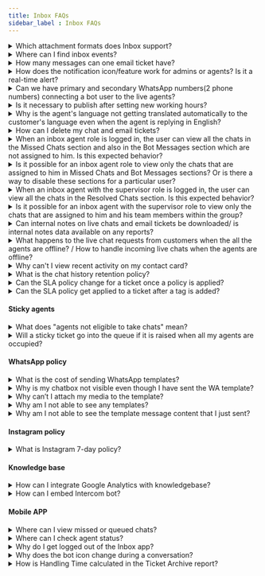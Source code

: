 ```yaml
---
title: Inbox FAQs
sidebar_label : Inbox FAQs
---
```


<details>
<summary> 
Which attachment formats does Inbox support?
</summary>
<div>
In the chat or email conversation, customers, agents, and admins have the ability to attach files of these formats: <br/> JPEG, JPG, PNG, GIF, PDF, TXT, DOC, PPT, DOCX, PPTX, XLS, XLSX, CSV, TSV, ZIP, JSON, MP4, MP3, WAV, AAC, M4A, SVG, 3GP, and MOV. <br/>
However, there is a 25MB size-limit on the files you can send. </div>
</details>

<details>
 <summary>Where can I find inbox events?</summary>
 <div>
  
Inbox events are integrated with automation and can be used while designing workflows. Learn more [here](https://docs.yellow.ai/docs/platform_concepts/studio/build/workflows).

</div>
</details>

<details>
 <summary>How many messages can one email ticket have?</summary>
 <div>

An email ticket has a limitation of displaying up to **100 email replies** in a thread.  
In Outlook, email tickets do not appear as a thread; instead, each reply is treated as a new email. Users can also change the subject.

</div>
</details>

<details>
 <summary>How does the notification icon/feature work for admins or agents? Is it a real-time alert?</summary>
 <div>
 
- **For agents in the Inbox (Chat section):** They receive messages in real-time.  <br/> - **For agents in the Inbox but outside the Chat section:** They receive real-time notifications with a sound alert, ensuring they are promptly notified of new messages.  <br/> - **For agents logging in with unread notifications:** The bell icon highlights missed notifications, helping them catch up on past messages. <br/><br/> Since its primary function is to indicate unread messages upon login rather than act as a real-time alert system, updating it live is unnecessary.  

</div>
</details>


<details>
<summary> 
Can we have primary and secondary WhatsApp numbers(2 phone numbers) connecting a bot user to the live agents? </summary>
<div>
Each bot has only one inbox, the bot can have multiple Whatsapp numbers activated, and the agent queries will be directed to the bot's Inbox. Hence, all Whatsapp numbers are sourced to the same Inbox module, and agents will be assigned with live chats from any of the numbers.
</div>
</details>
    
<details>
  <summary>Is it necessary to publish after setting new working hours?</summary>
  <div>
    No, it is not necessary to publish after setting new working hours. You can simply save the changes, as these settings are related to the inbox and not specific to bot building.
  </div>
</details>

    
<details>
<summary> Why is the agent's language not getting translated automatically to the customer's language even when the agent is replying in English?
</summary>
<div>
    
You can set the default language of the agent to English in <b>Inbox</b> > <b>Settings</b> > <b>Team</b> > <b>Agents</b>. Open the agent profile and select the <b>Default Language</b>. Click <a href= "https://docs.yellow.ai/docs/platform_concepts/inbox/inbox-settings/team/agents#11-editmodify-existing-agent-properties" >here</a> to learn more. 
    
</div>
</details>
  
<details>
<summary> How can I delete my chat and email tickets? </summary>
<div>
Inbox Agent or Admin cannot delete any tickets from Inbox. Tickets can only be deleted from the database. 
</div>
</details>


<details>
<summary> When an inbox agent role is logged in, the user can view all the chats in the Missed Chats section and also in the Bot Messages section which are not assigned to him. Is this expected behavior? </summary>

Yes, this is expected behavior. Missed chats are not assigned to any particular agent, which is why all missed chats are visible to agents. This allows agents to reopen and assign the chats to themselves.
</details>

<details>
<summary> Is it possible for an inbox agent role to view only the chats that are assigned to him in Missed Chats and Bot Messages sections? Or is there a way to disable these sections for a particular user?
</summary>

If you need to disable the Missed Chats or Bot Messages sections for a particular user, please raise a ticket with customer context to request this configuration change.
</details>

<details>
<summary>When an inbox agent with the supervisor role is logged in, the user can view all the chats in the Resolved Chats section. Is this expected behavior?
</summary>

Yes, this is expected behavior. When someone is made an Inbox supervisor for particular group(s), they will see all the chats raised in those group(s).
</details>

<details>
<summary>Is it possible for an inbox agent with the supervisor role to view only the chats that are assigned to him and his team members within the group?</summary>

If a supervisor is seeing chats from groups to which they were not assigned, this is a bug. Please raise this issue in DevRev for further investigation.
</details>

<details>
<summary> Can internal notes on live chats and email tickets be downloaded/ is internal notes data available on any reports? </summary>
<div>
No. You cannot download internal notes, they are only available within the respective chat/ticket screen.   
</div>
</details>

<details>
<summary> 
What happens to the live chat requests from customers when the all the agents are offline? / How to handle incoming live chats when the agents are offline? </summary>
<div>
An inbox admin can configure what happens to the live chats when all the agents are offline on <a href= "https://docs.yellow.ai/docs/platform_concepts/inbox/inbox-settings/workflows/offline-chat" > offline handling settings </a>.

</div>
</details>



<details>
  <summary>Why can't I view recent activity on my contact card?</summary>
  <div>
    If you only see the View contact link in the UI, it is likely due to incorrect configuration of user360 variables. Ensure that you have set up flows to fetch the first name and either the mobile number or email values, storing them in user property variables. Make sure to use only these variables in the Raise Ticket node for proper functionality.
  </div>
</details>



<details>
<summary> What is the chat history retention policy? </summary>
  <div>
    Live chats and email tickets in the Inbox are retained for a maximum of 6 months. After this period, they will be archived. While the data will no longer be accessible on the platform (active store), it will still be available on the servers (cold store) until the contract's validity expires.
  </div>
</details>


<details>
<summary> Can the SLA policy change for a ticket once a policy is applied? </summary>
  <div>
Yes, the SLA policy can change for a ticket once a policy is applied. If the priority of the ticket is changed, the SLA will also change based on the new priority. However, the first SLA policy that gets applied to a ticket will not change if the Group/Tag is changed because SLAs are end-customer facing. Additionally, breaches of the initial SLA policy will be recorded and will be present as part of reports, but they will not be back-dated.
  </div>
</details>


<details>
<summary> Can the SLA policy get applied to a ticket after a tag is added? </summary>
  <div>
  No, the first SLA policy that gets applied to a ticket will not change if the Group/Tag is changed because SLAs are end-customer facing.
  </div>
</details>      


#### **Sticky agents** 

<details>
<summary> What does "agents not eligible to take chats" mean? </summary>
<div>
Agents are considered to be not eligible for assignment when the agent status is currently offline/busy/away and when the agent has no vacant concurrency to assign chats.
</div>
</details>

<details>
<summary> Will a sticky ticket go into the queue if it is raised when all my agents are occupied? </summary>
<div>
Sticky tickets will not go into the queue even if the group queue is turned ON. When an agent is at maximum concurrency OR busy/away/offline they are considered to be not eligible and will be skipped in consideration. It is recommended to a higher number than the set chat concurrency.
</div>
</details>


#### **WhatsApp policy**   


<details>
<summary> What is the cost of sending WhatsApp templates? </summary>
<div>
 Whatsapp charges a per-message fee for all the templates sent outside the 24 hr session based on the number of messages & country you send to. Click <a href= "https://developers.facebook.com/docs/whatsapp/updates-to-pricing/"> here </a> to learn more.   
</div>
</details>


<details>
<summary> Why is my chatbox not visible even though I have sent the WA template? </summary>
<div>
Just sending out the template message will not reinitiate the 24 hr window. The end-user has to reply back in the conversation.    
</div>
</details>

<details>
<summary> Why can’t I attach my media to the template? </summary>
<div>
You cannot change the type of media once the template is approved. Also, you can only send out the following types of media:  
<b> Image </b> - Jpeg or png format not more than 5MB, <b> Video </b> - MP4 video not more than 16MB, <b> Document </b> - PDF.  
</div>
</details>


<details>
<summary> Why am I not able to see any templates? </summary>
<div>
There are two reasons why you are not able to see any WhatsApp templates within your  Inbox:  None of your templates are approved by WhatsApp yet or you have not created any templates yet.  
</div>
</details>

<details>
<summary> Why am I not able to see the template message content that I just sent? </summary>
<div>
WhatsApp templates created with <a href="https://developers.facebook.com/docs/whatsapp/updates-to-pricing/">hsm</a>  object will not be displayed with the actual content inside Inbox. However templates created with <a href="https://developers.facebook.com/docs/whatsapp/updates-to-pricing/"> template </a> object will be displayed inside Inbox. If you are not seeing the actual template content, then the template you sent out is most likely created with hsm object. 
	
</div>
</details> 

#### **Instagram policy**

<details>
<summary> What is Instagram 7-day policy? </summary>
<div>
Instagram's 7-day policy for live chats refers to the limitation on replying to Direct Messages (DMs) after a certain period of inactivity. This policy aims to promote timely customer service and prevent brands or individuals from sending unsolicited messages or promotional content after a prolonged silence. <br/> <br/> Breakdown of the 7-day policy: <br/> - <b> Initial 24 hours </b> : You can freely respond to DMs without any restrictions, including sending promotional content or using automated bot replies. <br/> - <b> After 24 hours but within 7 days </b> : Your responses must be directly related to the topic of the conversation. Promotional content or automated bot replies are not allowed. <br/> - <b> After 7 days </b> : You can only send one of three types of responses, that is, request the user to restart the conversation to initiate a new 7-day window, provide a link to your Instagram profile or website for further information, or ask the user to contact you through another channel, such as email or phone.
</div>
</details>

#### **Knowledge base**

<details>
<summary> How can I integrate Google Analytics with knowledgebase?</summary>
<div>
We do not support a native integration for Google Analytics in v1 KB integrations. However you can integrate Google Analytics(GA) by connecting GA to a GTM account and then use Inbox KB's GTM Integration to avail the data.
</div>
</details>


<details>
<summary> How can I embed Intercom bot? </summary>
<div>
Use Chatbot integration to add the intercom bot source code.
</div>
</details>

#### **Mobile APP**

<details>
<summary> Where can I view missed or queued chats? </summary>
<div>
The archive tab in the mobile app is a collection of active, open, resolved, missed and queued chats. Use the filter option to view missed chats from this section.
</div>
</details>

<details>
<summary> Where can I check agent status? </summary>
<div>
On the overview tab there is an option to view agent and their current statuses.
</div>
</details>


<details>
  <summary> Why do I get logged out of the Inbox app? </summary>
  <div>
    For security and performance reasons, all user sessions (Admin, Agent, and Super Admin) in the Inbox app automatically expire after 8 hours of inactivity or continuous use. After this period, you'll be logged out and prompted to sign in again.  
    </div>
</details>


<details>
  <summary>  Why does the bot icon change during a conversation? </summary>
  <div>
   When a user is chatting with the AI agent, the AI agent’s logo is displayed in the chat widget. If the conversation is transferred to a live agent, the icon automatically updates to show the live agent’s display image or profile picture. Once the conversation ends and the AI agent takes over again, the icon switches back to the AI agent’s logo.
    </div>
</details>



<details>
  <summary> How is Handling Time calculated in the Ticket Archive report? </summary>
  <div>
  Handling Time represents the total duration a ticket was actively worked on by an agent, excluding periods when the ticket was in Pending or On-hold status.<br/>
  Example: <br/> Assigned: Jan 1 → Resolved: Jan 2 → Handling Time = (Jan 2 – Jan 1) – Pending/On-hold time <br/> Reopened: Jan 3 → Assigned: Jan 3 → Resolved: Jan 4 → Add this cycle's Handling Time. <br/> Total Handling Time = First cycle + Second cycle. 
    </div>
</details>
